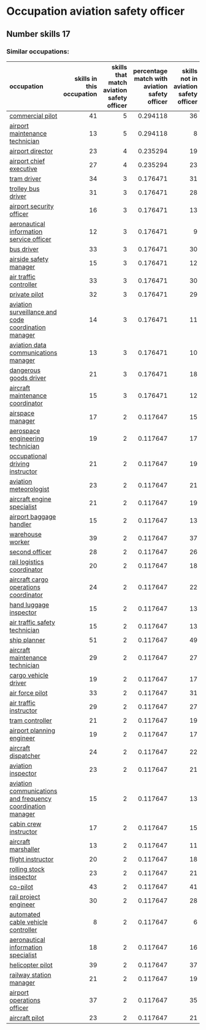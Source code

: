 # Occupation aviation safety officer
## Number skills 17
### Similar occupations:
| occupation                                                                                                                  |   skills in this occupation |   skills that match aviation safety officer |   percentage match with aviation safety officer |   skills not in aviation safety officer |
|:----------------------------------------------------------------------------------------------------------------------------|----------------------------:|--------------------------------------------:|------------------------------------------------:|----------------------------------------:|
| [commercial pilot](commercial_pilot.md)                                                                                     |                          41 |                                           5 |                                        0.294118 |                                      36 |
| [airport maintenance technician](airport_maintenance_technician.md)                                                         |                          13 |                                           5 |                                        0.294118 |                                       8 |
| [airport director](airport_director.md)                                                                                     |                          23 |                                           4 |                                        0.235294 |                                      19 |
| [airport chief executive](airport_chief_executive.md)                                                                       |                          27 |                                           4 |                                        0.235294 |                                      23 |
| [tram driver](tram_driver.md)                                                                                               |                          34 |                                           3 |                                        0.176471 |                                      31 |
| [trolley bus driver](trolley_bus_driver.md)                                                                                 |                          31 |                                           3 |                                        0.176471 |                                      28 |
| [airport security officer](airport_security_officer.md)                                                                     |                          16 |                                           3 |                                        0.176471 |                                      13 |
| [aeronautical information service officer](aeronautical_information_service_officer.md)                                     |                          12 |                                           3 |                                        0.176471 |                                       9 |
| [bus driver](bus_driver.md)                                                                                                 |                          33 |                                           3 |                                        0.176471 |                                      30 |
| [airside safety manager](airside_safety_manager.md)                                                                         |                          15 |                                           3 |                                        0.176471 |                                      12 |
| [air traffic controller](air_traffic_controller.md)                                                                         |                          33 |                                           3 |                                        0.176471 |                                      30 |
| [private pilot](private_pilot.md)                                                                                           |                          32 |                                           3 |                                        0.176471 |                                      29 |
| [aviation surveillance and code coordination manager](aviation_surveillance_and_code_coordination_manager.md)               |                          14 |                                           3 |                                        0.176471 |                                      11 |
| [aviation data communications manager](aviation_data_communications_manager.md)                                             |                          13 |                                           3 |                                        0.176471 |                                      10 |
| [dangerous goods driver](dangerous_goods_driver.md)                                                                         |                          21 |                                           3 |                                        0.176471 |                                      18 |
| [aircraft maintenance coordinator](aircraft_maintenance_coordinator.md)                                                     |                          15 |                                           3 |                                        0.176471 |                                      12 |
| [airspace manager](airspace_manager.md)                                                                                     |                          17 |                                           2 |                                        0.117647 |                                      15 |
| [aerospace engineering technician](aerospace_engineering_technician.md)                                                     |                          19 |                                           2 |                                        0.117647 |                                      17 |
| [occupational driving instructor](occupational_driving_instructor.md)                                                       |                          21 |                                           2 |                                        0.117647 |                                      19 |
| [aviation meteorologist](aviation_meteorologist.md)                                                                         |                          23 |                                           2 |                                        0.117647 |                                      21 |
| [aircraft engine specialist](aircraft_engine_specialist.md)                                                                 |                          21 |                                           2 |                                        0.117647 |                                      19 |
| [airport baggage handler](airport_baggage_handler.md)                                                                       |                          15 |                                           2 |                                        0.117647 |                                      13 |
| [warehouse worker](warehouse_worker.md)                                                                                     |                          39 |                                           2 |                                        0.117647 |                                      37 |
| [second officer](second_officer.md)                                                                                         |                          28 |                                           2 |                                        0.117647 |                                      26 |
| [rail logistics coordinator](rail_logistics_coordinator.md)                                                                 |                          20 |                                           2 |                                        0.117647 |                                      18 |
| [aircraft cargo operations coordinator](aircraft_cargo_operations_coordinator.md)                                           |                          24 |                                           2 |                                        0.117647 |                                      22 |
| [hand luggage inspector](hand_luggage_inspector.md)                                                                         |                          15 |                                           2 |                                        0.117647 |                                      13 |
| [air traffic safety technician](air_traffic_safety_technician.md)                                                           |                          15 |                                           2 |                                        0.117647 |                                      13 |
| [ship planner](ship_planner.md)                                                                                             |                          51 |                                           2 |                                        0.117647 |                                      49 |
| [aircraft maintenance technician](aircraft_maintenance_technician.md)                                                       |                          29 |                                           2 |                                        0.117647 |                                      27 |
| [cargo vehicle driver](cargo_vehicle_driver.md)                                                                             |                          19 |                                           2 |                                        0.117647 |                                      17 |
| [air force pilot](air_force_pilot.md)                                                                                       |                          33 |                                           2 |                                        0.117647 |                                      31 |
| [air traffic instructor](air_traffic_instructor.md)                                                                         |                          29 |                                           2 |                                        0.117647 |                                      27 |
| [tram controller](tram_controller.md)                                                                                       |                          21 |                                           2 |                                        0.117647 |                                      19 |
| [airport planning engineer](airport_planning_engineer.md)                                                                   |                          19 |                                           2 |                                        0.117647 |                                      17 |
| [aircraft dispatcher](aircraft_dispatcher.md)                                                                               |                          24 |                                           2 |                                        0.117647 |                                      22 |
| [aviation inspector](aviation_inspector.md)                                                                                 |                          23 |                                           2 |                                        0.117647 |                                      21 |
| [aviation communications and frequency coordination manager](aviation_communications_and_frequency_coordination_manager.md) |                          15 |                                           2 |                                        0.117647 |                                      13 |
| [cabin crew instructor](cabin_crew_instructor.md)                                                                           |                          17 |                                           2 |                                        0.117647 |                                      15 |
| [aircraft marshaller](aircraft_marshaller.md)                                                                               |                          13 |                                           2 |                                        0.117647 |                                      11 |
| [flight instructor](flight_instructor.md)                                                                                   |                          20 |                                           2 |                                        0.117647 |                                      18 |
| [rolling stock inspector](rolling_stock_inspector.md)                                                                       |                          23 |                                           2 |                                        0.117647 |                                      21 |
| [co-pilot](co-pilot.md)                                                                                                     |                          43 |                                           2 |                                        0.117647 |                                      41 |
| [rail project engineer](rail_project_engineer.md)                                                                           |                          30 |                                           2 |                                        0.117647 |                                      28 |
| [automated cable vehicle controller](automated_cable_vehicle_controller.md)                                                 |                           8 |                                           2 |                                        0.117647 |                                       6 |
| [aeronautical information specialist](aeronautical_information_specialist.md)                                               |                          18 |                                           2 |                                        0.117647 |                                      16 |
| [helicopter pilot](helicopter_pilot.md)                                                                                     |                          39 |                                           2 |                                        0.117647 |                                      37 |
| [railway station manager](railway_station_manager.md)                                                                       |                          21 |                                           2 |                                        0.117647 |                                      19 |
| [airport operations officer](airport_operations_officer.md)                                                                 |                          37 |                                           2 |                                        0.117647 |                                      35 |
| [aircraft pilot](aircraft_pilot.md)                                                                                         |                          23 |                                           2 |                                        0.117647 |                                      21 |
